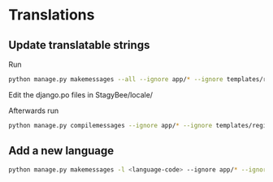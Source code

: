 # Translations

## Update translatable strings

Run

``` bash
python manage.py makemessages --all --ignore app/* --ignore templates/registration/* --ignore node_modules/*
```

Edit the django.po files in StagyBee/locale/

Afterwards run

``` bash
python manage.py compilemessages --ignore app/* --ignore templates/registration/* --ignore node_modules/*
```

## Add a new language

``` bash
python manage.py makemessages -l <language-code> --ignore app/* --ignore templates/registration/* --ignore node_modules/*
```
